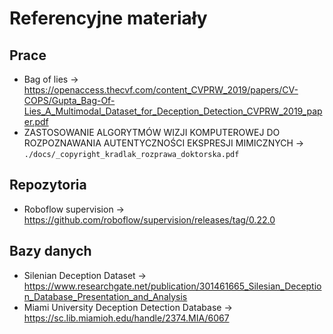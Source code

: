 # Referencyjne materiały

## Prace

- Bag of lies -> https://openaccess.thecvf.com/content_CVPRW_2019/papers/CV-COPS/Gupta_Bag-Of-Lies_A_Multimodal_Dataset_for_Deception_Detection_CVPRW_2019_paper.pdf
- ZASTOSOWANIE ALGORYTMÓW WIZJI KOMPUTEROWEJ DO ROZPOZNAWANIA AUTENTYCZNOŚCI EKSPRESJI MIMICZNYCH -> `./docs/_copyright_kradlak_rozprawa_doktorska.pdf`


## Repozytoria

- Roboflow supervision -> https://github.com/roboflow/supervision/releases/tag/0.22.0


## Bazy danych

- Silenian Deception Dataset -> https://www.researchgate.net/publication/301461665_Silesian_Deception_Database_Presentation_and_Analysis
- Miami University Deception Detection Database -> https://sc.lib.miamioh.edu/handle/2374.MIA/6067